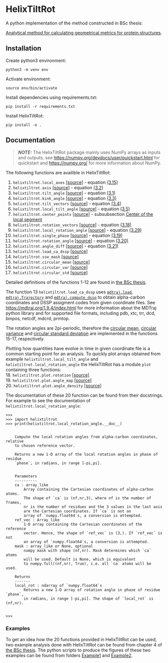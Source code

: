 # HelixTiltRot

A python implementation of the method constructed in BSc thesis:

[Analytical method for calculating
geometrical metrics for protein structures](https://github.com/SakariPirnes/helixtiltrot/blob/main/documentation-BSc_pirnes.pdf).

## Installation

Create python3 environment:

    python3 -m venv env
    
Activate environment:

    source env/bin/activate

Install dependencies using requirements.txt:

    pip install -r requirements.txt

Install HelixTiltRot:

    pip install -e .
    
    
## Documentation

> **_NOTE:_** The HelixTiltRot package mainly uses NumPy arrays as inputs and outputs, see https://numpy.org/devdocs/user/quickstart.html for quickstart and https://numpy.org/ for more information about NumPy.


The following functions are availible in HelixTiltRot:
1. `helixtiltrot.local_axes` [\[source\]](https://github.com/SakariPirnes/helixtiltrot/blob/main/helixtiltrot/core.py) - equation [(3.15)](https://github.com/SakariPirnes/helixtiltrot/blob/main/documentation-BSc_pirnes.pdf)
2. `helixtiltrot.axis` [\[source\]](https://github.com/SakariPirnes/helixtiltrot/blob/main/helixtiltrot/core.py) - equation [(3.2)](https://github.com/SakariPirnes/helixtiltrot/blob/main/documentation-BSc_pirnes.pdf)
3. `helixtiltrot.tilt_angle` [\[source\]](https://github.com/SakariPirnes/helixtiltrot/blob/main/helixtiltrot/core.py) - equation [(3.1)](https://github.com/SakariPirnes/helixtiltrot/blob/main/documentation-BSc_pirnes.pdf)
4. `helixtiltrot.kink_angle` [\[source\]](https://github.com/SakariPirnes/helixtiltrot/blob/main/helixtiltrot/core.py) - equation [(3.3)](https://github.com/SakariPirnes/helixtiltrot/blob/main/documentation-BSc_pirnes.pdf)
5. `helixtiltrot.tilt_vectors` [\[source\]](https://github.com/SakariPirnes/helixtiltrot/blob/main/helixtiltrot/core.py) - equation [(3.4)](https://github.com/SakariPirnes/helixtiltrot/blob/main/documentation-BSc_pirnes.pdf)
6. `helixtiltrot.local_tilt_angle` [\[source\]](https://github.com/SakariPirnes/helixtiltrot/blob/main/helixtiltrot/core.py) - equation [(3.5)](https://github.com/SakariPirnes/helixtiltrot/blob/main/documentation-BSc_pirnes.pdf)
7. `helixtiltrot.center_points` [\[source\]](https://github.com/SakariPirnes/helixtiltrot/blob/main/helixtiltrot/core.py) - subsubsection [Center of the local segment](https://github.com/SakariPirnes/helixtiltrot/blob/main/documentation-BSc_pirnes.pdf)
8. `helixtiltrot.rotation_vectors` [\[source\]](https://github.com/SakariPirnes/helixtiltrot/blob/main/helixtiltrot/core.py) - equation [(3.18)](https://github.com/SakariPirnes/helixtiltrot/blob/main/documentation-BSc_pirnes.pdf)
9. `helixtiltrot.local_rotation_angle` [\[source\]](https://github.com/SakariPirnes/helixtiltrot/blob/main/helixtiltrot/core.py) - equation [(3.29)](https://github.com/SakariPirnes/helixtiltrot/blob/main/documentation-BSc_pirnes.pdf)
10. `helixtiltrot.single_phase` [\[source\]](https://github.com/SakariPirnes/helixtiltrot/blob/main/helixtiltrot/core.py) - equation [(3.19)](https://github.com/SakariPirnes/helixtiltrot/blob/main/documentation-BSc_pirnes.pdf)
11. `helixtiltrot.rotation_angle` [\[source\]](https://github.com/SakariPirnes/helixtiltrot/blob/main/helixtiltrot/core.py) - equation [(3.20)](https://github.com/SakariPirnes/helixtiltrot/blob/main/documentation-BSc_pirnes.pdf)
12. `helixtiltrot.angle_diff` [\[source\]](https://github.com/SakariPirnes/helixtiltrot/blob/main/helixtiltrot/core.py) - equation [(3.21)](https://github.com/SakariPirnes/helixtiltrot/blob/main/documentation-BSc_pirnes.pdf)
13. `helixtiltrot.load_ca_dssp` [\[source\]](https://github.com/SakariPirnes/helixtiltrot/blob/main/helixtiltrot/core.py)
14. `helixtiltrot.sse_mask` [\[source\]](https://github.com/SakariPirnes/helixtiltrot/blob/main/helixtiltrot/core.py)
15. `helixtiltrot.circular_mean` [\[source\]](https://github.com/SakariPirnes/helixtiltrot/blob/main/helixtiltrot/core.py)
16. `helixtiltrot.circular_var` [\[source\]](https://github.com/SakariPirnes/helixtiltrot/blob/main/helixtiltrot/core.py)
17. `helixtiltrot.circular_std` [\[source\]](https://github.com/SakariPirnes/helixtiltrot/blob/main/helixtiltrot/core.py)

Detailed definitions of the functions 1-12 are found in [the BSc thesis](https://github.com/SakariPirnes/helixtiltrot/blob/main/documentation-BSc_pirnes.pdf).

The function 13 `helixtiltrot.load_ca_dssp` uses [`mdtraj.load`](https://mdtraj.org/1.9.4/api/generated/mdtraj.load.html?highlight=load#mdtraj.load), [`mdtraj.Trajectory`](https://mdtraj.org/1.9.4/api/generated/mdtraj.Trajectory.html?highlight=trajectory#mdtraj.Trajectory) and [`mdtraj.compute_dssp`](https://mdtraj.org/1.9.4/api/generated/mdtraj.compute_dssp.html?highlight=dssp#mdtraj.compute_dssp) to obtain alpha-carbon coordinates and DSSP assigment codes from given coordinate files. See https://mdtraj.org/1.9.4/index.html for more information about the MDTraj python library and for supported file formats, including pdb, xtc, trr, dcd, binpos, netcdf, mdcrd, prmtop.

The rotation angles are 2pi-periodic, therefore the [circular mean](https://en.wikipedia.org/wiki/Circular_mean), [circular variance](https://en.wikipedia.org/wiki/Directional_statistics#Dispersion) and [circular standard deviation](https://en.wikipedia.org/wiki/Directional_statistics#Dispersion) are implemented in the functions 15-17, respectively.


Plotting how quantities have evolve in time in given coordinate file is a common starting point for an analysis. To quickly plot arrays obtained from example `helixtiltrot.local_tilt_angle` and `helixtiltrot.local_rotation_angle` the HelixTiltRot has a module `plot` containing three functions:\
  18. `helixtiltrot.plot.rotation` [\[source\]](https://github.com/SakariPirnes/helixtiltrot/blob/main/helixtiltrot/plot.py)\
  19. `helixtiltrot.plot.angle_map` [\[source\]](https://github.com/SakariPirnes/helixtiltrot/blob/main/helixtiltrot/plot.py)\
  20. `helixtiltrot.plot.angle_density` [\[source\]](https://github.com/SakariPirnes/helixtiltrot/blob/main/helixtiltrot/plot.py)


The documentation of these 20 function can be found from their docstrings. For example to see the documentation of `helixtiltrot.local_rotation_angle`:
```
>>> 
>>> import helixtiltrot
>>> print(helixtiltrot.local_rotation_angle.__doc__)


    Compute the local rotation angles from alpha-carbon coordinates, relative
    to chosen reference vector.

    Returns a new 1-D array of the local rotation angles in phase of residue
    `phase`, in radians, in range ]-pi,pi].
    

    Parameters
    ----------
    ca : array_like
        Array containing the Cartesian coordinates of alpha-carbon atoms.
        The shape of `ca` is (nf,nr,3), where nf is the number of frames,
        nr is the number of residues and the 3 values in the last axis
        are the Cartesian coordinates. If `ca` is not an
        array of `numpy.float64`s, a conversion is attempted.
    ref_vec : Array_like
        1-D array containing the Cartesian coordinates of the reference
        vector. Hence, the shape of `ref_vec` is (3,). If `ref_vec` is not
        an array of `numpy.float64`s, a conversion is attempted.
    mask : array_like or None, optional
        numpy mask with shape (nf,nr). Mask determines which `ca` atoms
        will be used. Default is None, which is equivalent
        to numpy.full((nf,nr), True), i.e. all `ca` atoms will be used.

    Returns
    -------
    local_rot : ndarray of `numpy.float64`s
        Returns a new 1-D array of rotation angle in phase of residue `phase`,
        in radians, in range ]-pi,pi]. The shape of `local_rot` is (nf,nr).

    
>>>
```
### Examples
To get an idea how the 20 functions provided in HelixTiltRot can be used, two example analysis done with HelixTiltRot can be found from chapter 4 of [the BSc thesis](https://github.com/SakariPirnes/helixtiltrot/blob/main/documentation-BSc_pirnes.pdf). The python scripts to produce the figures of these two examples can be found from folders [Example1](https://github.com/SakariPirnes/helixtiltrot/tree/main/Examples/Example1) and [Example2](https://github.com/SakariPirnes/helixtiltrot/tree/main/Examples/Example1).

